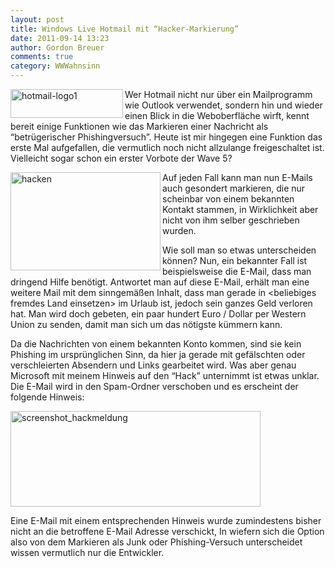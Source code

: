 ```yaml
---
layout: post
title: Windows Live Hotmail mit “Hacker-Markierung”
date: 2011-09-14 13:23
author: Gordon Breuer
comments: true
category: WWWahnsinn
---
```

<p><img style="background-image: none; border-bottom: 0px; border-left: 0px; padding-left: 0px; padding-right: 0px; display: inline; float: left; border-top: 0px; border-right: 0px; padding-top: 0px" title="hotmail-logo1" border="0" alt="hotmail-logo1" align="left" src="http://anheledirwp.blob.core.windows.net/wordpress/2011/09/hotmail-logo1.jpg" width="180" height="46" /></p>  <p>Wer Hotmail nicht nur über ein Mailprogramm wie Outlook verwendet, sondern hin und wieder einen Blick in die Weboberfläche wirft, kennt bereit einige Funktionen wie das Markieren einer Nachricht als “betrügerischer Phishingversuch”. Heute ist mir hingegen eine Funktion das erste Mal aufgefallen, die vermutlich noch nicht allzulange freigeschaltet ist. Vielleicht sogar schon ein erster Vorbote der Wave 5?</p>  <p><img style="background-image: none; border-bottom: 0px; border-left: 0px; padding-left: 0px; padding-right: 0px; display: inline; float: left; border-top: 0px; border-right: 0px; padding-top: 0px" title="hacken" border="0" alt="hacken" align="left" src="http://anheledirwp.blob.core.windows.net/wordpress/2011/09/hacken.png" width="240" height="157" /></p>  <p>Auf jeden Fall kann man nun E-Mails auch gesondert markieren, die nur scheinbar von einem bekannten Kontakt stammen, in Wirklichkeit aber nicht von ihm selber geschrieben wurden.</p>  <p>Wie soll man so etwas unterscheiden können? Nun, ein bekannter Fall ist beispielsweise die E-Mail, dass man dringend Hilfe benötigt. Antwortet man auf diese E-Mail, erhält man eine weitere Mail mit dem sinngemäßen Inhalt, dass man gerade in &lt;beliebiges fremdes Land einsetzen&gt; im Urlaub ist, jedoch sein ganzes Geld verloren hat. Man wird doch gebeten, ein paar hundert Euro / Dollar per Western Union zu senden, damit man sich um das nötigste kümmern kann.</p>  <p>Da die Nachrichten von einem bekannten Konto kommen, sind sie kein Phishing im ursprünglichen Sinn, da hier ja gerade mit gefälschten oder verschleierten Absendern und Links gearbeitet wird. Was aber genau Microsoft mit meinem Hinweis auf den “Hack” unternimmt ist etwas unklar. Die E-Mail wird in den Spam-Ordner verschoben und es erscheint der folgende Hinweis:</p>  <p><img style="background-image: none; border-bottom: 0px; border-left: 0px; padding-left: 0px; padding-right: 0px; display: inline; border-top: 0px; border-right: 0px; padding-top: 0px" title="screenshot_hackmeldung" border="0" alt="screenshot_hackmeldung" src="http://anheledirwp.blob.core.windows.net/wordpress/2011/09/screenshot_hackmeldung.png" width="400" height="153" /></p>  <p>Eine E-Mail mit einem entsprechenden Hinweis wurde zumindestens bisher nicht an die betroffene E-Mail Adresse verschickt, In wiefern sich die Option also von dem Markieren als Junk oder Phishing-Versuch unterscheidet wissen vermutlich nur die Entwickler.</p>
